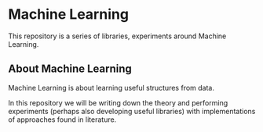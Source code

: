 # Machine Learning
This repository is a series of libraries, experiments around Machine Learning.

## About Machine Learning
Machine Learning is about learning useful structures from data.

In this repository we will be writing down the theory and performing experiments (perhaps also developing useful libraries)
with implementations of approaches found in literature.